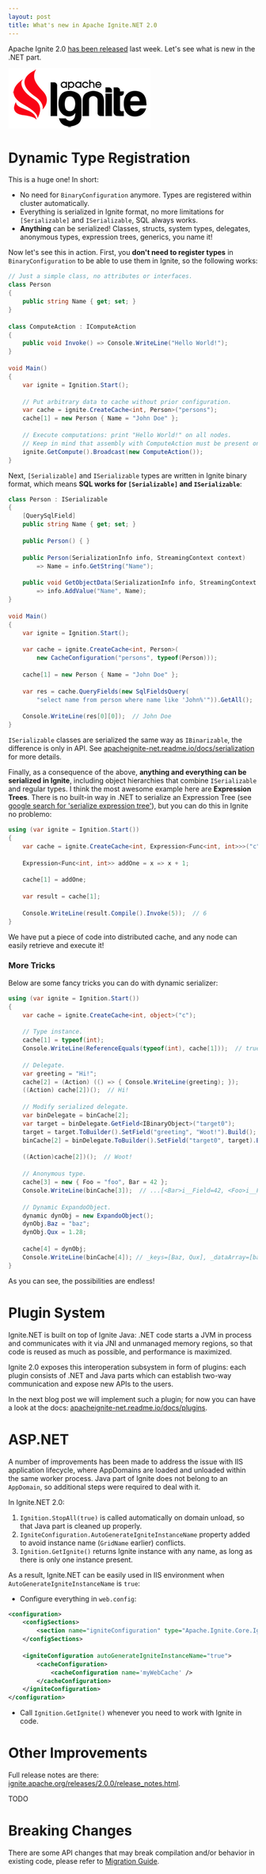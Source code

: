 ```yaml
---
layout: post
title: What's new in Apache Ignite.NET 2.0
---
```


Apache Ignite 2.0 [has been released](https://blogs.apache.org/ignite/entry/apache-ignite-2-0-redesigned) last week. Let's see what is new in the .NET part.

![ignite logo](../images/ignite_logo.png)


# Dynamic Type Registration

This is a huge one! In short:

* No need for `BinaryConfiguration` anymore. Types are registered within cluster automatically.
* Everything is serialized in Ignite format, no more limitations for `[Serializable]` and `ISerializable`, SQL always works.
* **Anything** can be serialized! Classes, structs, system types, delegates, anonymous types, expression trees, generics, you name it!

Now let's see this in action.
First, you **don't need to register types** in `BinaryConfiguration` to be able to use them in Ignite, so the following works:

```cs
// Just a simple class, no attributes or interfaces.
class Person
{
    public string Name { get; set; }
}

class ComputeAction : IComputeAction
{
    public void Invoke() => Console.WriteLine("Hello World!");
}

void Main()
{
    var ignite = Ignition.Start();
    
    // Put arbitrary data to cache without prior configuration.
    var cache = ignite.CreateCache<int, Person>("persons");
    cache[1] = new Person { Name = "John Doe" };

    // Execute computations: print "Hello World!" on all nodes.
    // Keep in mind that assembly with ComputeAction must be present on all nodes.
    ignite.GetCompute().Broadcast(new ComputeAction());
}
```

Next, `[Serializable]` and `ISerializable` types are written in Ignite binary format, which means **SQL works for `[Serializable]` and `ISerializable`**:

```cs
class Person : ISerializable
{
    [QuerySqlField]
    public string Name { get; set; }

    public Person() { }

    public Person(SerializationInfo info, StreamingContext context) 
        => Name = info.GetString("Name");

    public void GetObjectData(SerializationInfo info, StreamingContext context) 
        => info.AddValue("Name", Name);
}

void Main()
{
    var ignite = Ignition.Start();

    var cache = ignite.CreateCache<int, Person>(
        new CacheConfiguration("persons", typeof(Person)));
    
    cache[1] = new Person { Name = "John Doe" };

    var res = cache.QueryFields(new SqlFieldsQuery(
        "select name from person where name like 'John%'")).GetAll();

    Console.WriteLine(res[0][0]);  // John Doe
}
```

`ISerializable` classes are serialized the same way as `IBinarizable`, the difference is only in API.
See [apacheignite-net.readme.io/docs/serialization](https://apacheignite-net.readme.io/docs/serialization) for more details.

Finally, as a consequence of the above, **anything and everything can be serialized in Ignite**, including object hierarchies that combine `ISerializable` and regular types.
I think the most awesome example here are **Expression Trees**. There is no built-in way in .NET to serialize an
Expression Tree (see [google search for 'serialize expression tree'](https://www.google.ru/search?q=serialize+expression+tree)), but you can do this in Ignite no problemo:

```cs
using (var ignite = Ignition.Start())
{
    var cache = ignite.CreateCache<int, Expression<Func<int, int>>>("c");

    Expression<Func<int, int>> addOne = x => x + 1;

    cache[1] = addOne;

    var result = cache[1];

    Console.WriteLine(result.Compile().Invoke(5));  // 6
}
```

We have put a piece of code into distributed cache, and any node can easily retrieve and execute it!

### More Tricks

Below are some fancy tricks you can do with dynamic serializer:

```cs
using (var ignite = Ignition.Start())
{
    var cache = ignite.CreateCache<int, object>("c");

    // Type instance.
    cache[1] = typeof(int);
    Console.WriteLine(ReferenceEquals(typeof(int), cache[1]));  // true

    // Delegate.
    var greeting = "Hi!";
    cache[2] = (Action) (() => { Console.WriteLine(greeting); });
    ((Action) cache[2])();  // Hi!

    // Modify serialized delegate.
    var binDelegate = binCache[2];
    var target = binDelegate.GetField<IBinaryObject>("target0");
    target = target.ToBuilder().SetField("greeting", "Woot!").Build();
    binCache[2] = binDelegate.ToBuilder().SetField("target0", target).Build();

    ((Action)cache[2])();  // Woot!

    // Anonymous type.
    cache[3] = new { Foo = "foo", Bar = 42 };
    Console.WriteLine(binCache[3]);  // ...[<Bar>i__Field=42, <Foo>i__Field=foo]

    // Dynamic ExpandoObject.
    dynamic dynObj = new ExpandoObject();
    dynObj.Baz = "baz";
    dynObj.Qux = 1.28;

    cache[4] = dynObj;
    Console.WriteLine(binCache[4]); // _keys=[Baz, Qux], _dataArray=[baz, 1.28, ]
}
```

As you can see, the possibilities are endless!


# Plugin System

Ignite.NET is built on top of Ignite Java: .NET code starts a JVM in process and communicates with it via JNI and unmanaged memory regions, so that code is reused as much as possible, and performance is maximized.

Ignite 2.0 exposes this interoperation subsystem in form of plugins: each plugin consists of .NET and Java parts which can establish two-way communication and expose new APIs to the users.

In the next blog post we will implement such a plugin; for now you can have a look at the docs: [apacheignite-net.readme.io/docs/plugins](https://apacheignite-net.readme.io/docs/plugins).

# ASP.NET

A number of improvements has been made to address the issue with IIS application lifecycle, where AppDomains are loaded and unloaded within the same worker process.
Java part of Ignite does not belong to an `AppDomain`, so additional steps were required to deal with it.

In Ignite.NET 2.0:

1. `Ignition.StopAll(true)` is called automatically on domain unload, so that Java part is cleaned up properly.
2. `IgniteConfiguration.AutoGenerateIgniteInstanceName` property added to avoid instance name (`GridName` earlier) conflicts.
3. `Ignition.GetIgnite()` returns Ignite instance with any name, as long as there is only one instance present.

As a result, Ignite.NET can be easily used in IIS environment when `AutoGenerateIgniteInstanceName` is `true`:

* Configure everything in `web.config`:

```xml
<configuration>
    <configSections>
        <section name="igniteConfiguration" type="Apache.Ignite.Core.IgniteConfigurationSection, Apache.Ignite.Core" />
    </configSections>

    <igniteConfiguration autoGenerateIgniteInstanceName="true">
        <cacheConfiguration>
            <cacheConfiguration name='myWebCache' />
        </cacheConfiguration>
    </igniteConfiguration>
</configuration>
```

* Call `Ignition.GetIgnite()` whenever you need to work with Ignite in code.


# Other Improvements

Full release notes are there: [ignite.apache.org/releases/2.0.0/release_notes.html](https://ignite.apache.org/releases/2.0.0/release_notes.html).

TODO

# Breaking Changes

There are some API changes that may break compilation and/or behavior in existing code, please refer to [Migration Guide](https://cwiki.apache.org/confluence/display/IGNITE/Apache+Ignite+2.0+Migration+Guide#ApacheIgnite2.0MigrationGuide-Ignite.NET).